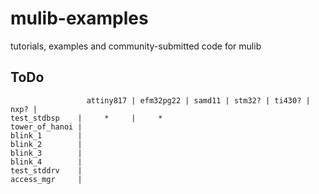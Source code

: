 # mulib-examples
tutorials, examples and community-submitted code for mulib

## ToDo

```
                 attiny817 | efm32pg22 | samd11 | stm32? | ti430? | nxp? |
test_stdbsp    |     *     |     *
tower_of_hanoi |
blink_1        |
blink_2        |
blink_3        |
blink_4        |
test_stddrv    |
access_mgr     |

```
